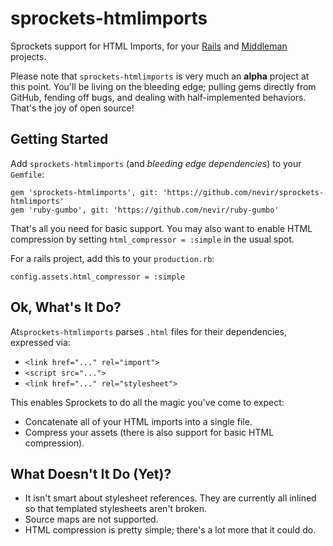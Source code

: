 sprockets-htmlimports
=====================

Sprockets support for HTML Imports, for your [Rails](http://rubyonrails.org/)
and [Middleman](middlemanapp.com) projects.

Please note that `sprockets-htmlimports` is very much an **alpha** project at
this point. You'll be living on the bleeding edge; pulling gems directly from
GitHub, fending off bugs, and dealing with half-implemented behaviors. That's
the joy of open source!


Getting Started
---------------

Add `sprockets-htmlimports` (and _bleeding edge dependencies_) to your
`Gemfile`:

    gem 'sprockets-htmlimports', git: 'https://github.com/nevir/sprockets-htmlimports'
    gem 'ruby-gumbo', git: 'https://github.com/nevir/ruby-gumbo'

That's all you need for basic support. You may also want to enable HTML
compression by setting `html_compressor = :simple` in the usual spot.

For a rails project, add this to your `production.rb`:

    config.assets.html_compressor = :simple


Ok, What's It Do?
-----------------

At`sprockets-htmlimports` parses `.html` files for their dependencies,
expressed via:

* `<link href="..." rel="import">`
* `<script src="...">`
* `<link href="..." rel="stylesheet">`

This enables Sprockets to do all the magic you've come to expect:

* Concatenate all of your HTML imports into a single file.
* Compress your assets (there is also support for basic HTML compression).


What Doesn't It Do (Yet)?
-------------------------

* It isn't smart about stylesheet references. They are currently all inlined so
  that templated stylesheets aren't broken.
* Source maps are not supported.
* HTML compression is pretty simple; there's a lot more that it could do.
